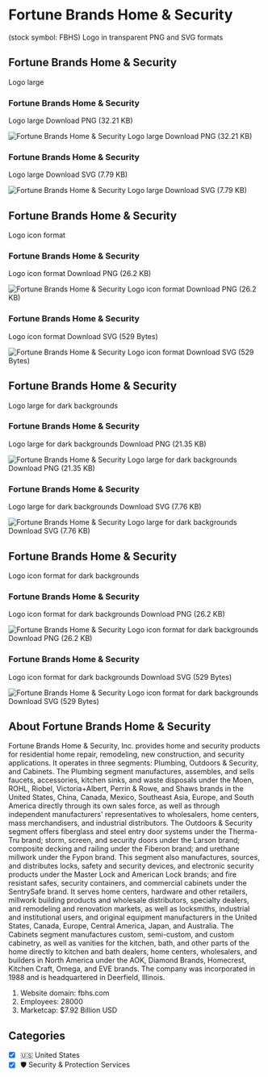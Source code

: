 # Fortune Brands Home & Security
 (stock symbol: FBHS) Logo in transparent PNG and SVG formats

## Fortune Brands Home & Security
 Logo large

### Fortune Brands Home & Security
 Logo large Download PNG (32.21 KB)

![Fortune Brands Home & Security
 Logo large Download PNG (32.21 KB)](/img/orig/FBHS_BIG-651f08bb.png)

### Fortune Brands Home & Security
 Logo large Download SVG (7.79 KB)

![Fortune Brands Home & Security
 Logo large Download SVG (7.79 KB)](/img/orig/FBHS_BIG-15641159.svg)

## Fortune Brands Home & Security
 Logo icon format

### Fortune Brands Home & Security
 Logo icon format Download PNG (26.2 KB)

![Fortune Brands Home & Security
 Logo icon format Download PNG (26.2 KB)](/img/orig/FBHS-c930d026.png)

### Fortune Brands Home & Security
 Logo icon format Download SVG (529 Bytes)

![Fortune Brands Home & Security
 Logo icon format Download SVG (529 Bytes)](/img/orig/FBHS-96e5ad8b.svg)

## Fortune Brands Home & Security
 Logo large for dark backgrounds

### Fortune Brands Home & Security
 Logo large for dark backgrounds Download PNG (21.35 KB)

![Fortune Brands Home & Security
 Logo large for dark backgrounds Download PNG (21.35 KB)](/img/orig/FBHS_BIG.D-c744422b.png)

### Fortune Brands Home & Security
 Logo large for dark backgrounds Download SVG (7.76 KB)

![Fortune Brands Home & Security
 Logo large for dark backgrounds Download SVG (7.76 KB)](/img/orig/FBHS_BIG.D-a34d4d55.svg)

## Fortune Brands Home & Security
 Logo icon format for dark backgrounds

### Fortune Brands Home & Security
 Logo icon format for dark backgrounds Download PNG (26.2 KB)

![Fortune Brands Home & Security
 Logo icon format for dark backgrounds Download PNG (26.2 KB)](/img/orig/FBHS.D-50c384e2.png)

### Fortune Brands Home & Security
 Logo icon format for dark backgrounds Download SVG (529 Bytes)

![Fortune Brands Home & Security
 Logo icon format for dark backgrounds Download SVG (529 Bytes)](/img/orig/FBHS.D-cef74ee0.svg)

## About Fortune Brands Home & Security


Fortune Brands Home & Security, Inc. provides home and security products for residential home repair, remodeling, new construction, and security applications. It operates in three segments: Plumbing, Outdoors & Security, and Cabinets. The Plumbing segment manufactures, assembles, and sells faucets, accessories, kitchen sinks, and waste disposals under the Moen, ROHL, Riobel, Victoria+Albert, Perrin & Rowe, and Shaws brands in the United States, China, Canada, Mexico, Southeast Asia, Europe, and South America directly through its own sales force, as well as through independent manufacturers' representatives to wholesalers, home centers, mass merchandisers, and industrial distributors. The Outdoors & Security segment offers fiberglass and steel entry door systems under the Therma-Tru brand; storm, screen, and security doors under the Larson brand; composite decking and railing under the Fiberon brand; and urethane millwork under the Fypon brand. This segment also manufactures, sources, and distributes locks, safety and security devices, and electronic security products under the Master Lock and American Lock brands; and fire resistant safes, security containers, and commercial cabinets under the SentrySafe brand. It serves home centers, hardware and other retailers, millwork building products and wholesale distributors, specialty dealers, and remodeling and renovation markets, as well as locksmiths, industrial and institutional users, and original equipment manufacturers in the United States, Canada, Europe, Central America, Japan, and Australia. The Cabinets segment manufactures custom, semi-custom, and custom cabinetry, as well as vanities for the kitchen, bath, and other parts of the home directly to kitchen and bath dealers, home centers, wholesalers, and builders in North America under the AOK, Diamond Brands, Homecrest, Kitchen Craft, Omega, and EVE brands. The company was incorporated in 1988 and is headquartered in Deerfield, Illinois.

1. Website domain: fbhs.com
2. Employees: 28000
3. Marketcap: $7.92 Billion USD


## Categories
- [x] 🇺🇸 United States
- [x] 🛡️ Security & Protection Services
